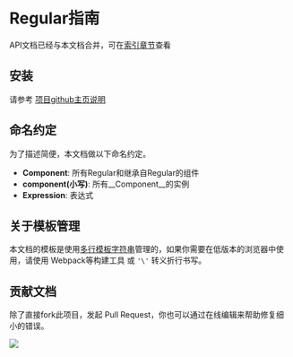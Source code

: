 # Regular指南

API文档已经与本文档合并，可在[索引章节](./reference/api.md)查看

## 安装

请参考 [项目github主页说明](https://github.com/regularjs/regular)


## 命名约定

为了描述简便，本文档做以下命名约定。

* __Component__: 所有Regular和继承自Regular的组件
* __component(小写)__: 所有__Component__的实例
* __Expression__: 表达式

## 关于模板管理

本文档的模板是使用[多行模板字符串](https://developer.mozilla.org/zh-CN/docs/Web/JavaScript/Reference/template_strings)管理的，如果你需要在低版本的浏览器中使用，请使用 Webpack等构建工具 或 `'\'` 转义折行书写。


## 贡献文档

除了直接fork此项目，发起 Pull Request，你也可以通过在线编辑来帮助修复细小的错误。

![](http://p1.music.126.net/ks_E7wNXKmUOwCarLMv0iQ==/109951163399005147.png)

